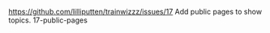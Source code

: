 https://github.com/lilliputten/trainwizzz/issues/17
Add public pages to show topics.
17-public-pages
